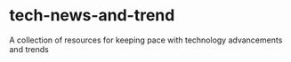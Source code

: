 # tech-news-and-trend

A collection of resources for keeping pace with technology advancements and trends
